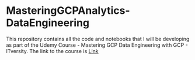 # MasteringGCPAnalytics-DataEngineering
This repository contains all the code and notebooks that I will be developing as part of the Udemy Course - Mastering GCP Data Engineering with GCP - ITversity. 
The link to the course is <a href="https://www.udemy.com/course/master-data-engineering-using-gcp-data-analytics/">Link</a>
